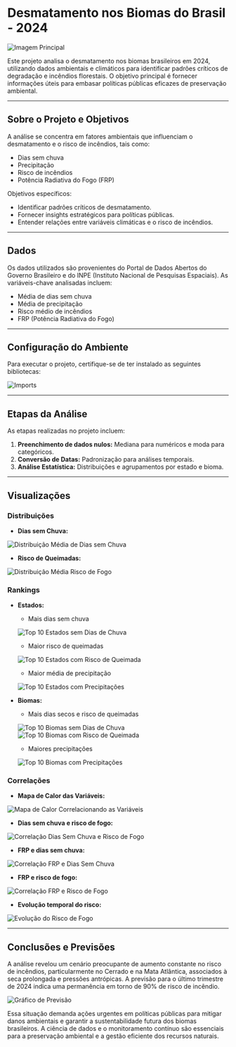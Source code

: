 # Desmatamento nos Biomas do Brasil - 2024

![Imagem Principal](https://github.com/user-attachments/assets/f3055cd2-6541-4ab7-93e0-96fcc93d8e4b)

Este projeto analisa o desmatamento nos biomas brasileiros em 2024, utilizando dados ambientais e climáticos para identificar padrões críticos de degradação e incêndios florestais. O objetivo principal é fornecer informações úteis para embasar políticas públicas eficazes de preservação ambiental.

---

## Sobre o Projeto e Objetivos

A análise se concentra em fatores ambientais que influenciam o desmatamento e o risco de incêndios, tais como:

- Dias sem chuva
- Precipitação
- Risco de incêndios
- Potência Radiativa do Fogo (FRP)

Objetivos específicos:

- Identificar padrões críticos de desmatamento.
- Fornecer insights estratégicos para políticas públicas.
- Entender relações entre variáveis climáticas e o risco de incêndios.

---

## Dados

Os dados utilizados são provenientes do Portal de Dados Abertos do Governo Brasileiro e do INPE (Instituto Nacional de Pesquisas Espaciais). As variáveis-chave analisadas incluem:

- Média de dias sem chuva
- Média de precipitação
- Risco médio de incêndios
- FRP (Potência Radiativa do Fogo)

---

## Configuração do Ambiente

Para executar o projeto, certifique-se de ter instalado as seguintes bibliotecas:

![Imports](https://github.com/user-attachments/assets/513bd634-ae9b-4cf2-a88b-e4026399a4ae)

---

## Etapas da Análise

As etapas realizadas no projeto incluem:

1. **Preenchimento de dados nulos:** Mediana para numéricos e moda para categóricos.
2. **Conversão de Datas:** Padronização para análises temporais.
3. **Análise Estatística:** Distribuições e agrupamentos por estado e bioma.

---

## Visualizações

### Distribuições

- **Dias sem Chuva:**

![Distribuição Média de Dias sem Chuva](https://github.com/user-attachments/assets/536f003c-bf3e-485e-a80b-fa492ca03e8b)

- **Risco de Queimadas:**

![Distribuição Média Risco de Fogo](https://github.com/user-attachments/assets/9dc5f922-ddf8-41df-a874-aead927bfaf9)

### Rankings

- **Estados:**
  - Mais dias sem chuva
  
  ![Top 10 Estados sem Dias de Chuva](https://github.com/user-attachments/assets/a4f5ee8f-3d76-4c62-9038-4e42e19ff3a1)

  - Maior risco de queimadas
  
  ![Top 10 Estados com Risco de Queimada](https://github.com/user-attachments/assets/3a5ba00a-2e53-44f7-8a4f-cd4ac2bdde8e)

  - Maior média de precipitação
  
  ![Top 10 Estados com Precipitações](https://github.com/user-attachments/assets/b0b48583-4704-41f7-a8eb-20fbc0147d8d)

- **Biomas:**
  - Mais dias secos e risco de queimadas
  
  ![Top 10 Biomas sem Dias de Chuva](https://github.com/user-attachments/assets/8bfa79ad-32e0-483d-b66b-bbd324849362)
  ![Top 10 Biomas com Risco de Queimada](https://github.com/user-attachments/assets/8c252fad-446a-4ebc-ac50-81e8c3df972a)

  - Maiores precipitações
  
  ![Top 10 Biomas com Precipitações](https://github.com/user-attachments/assets/5a71fab6-9ba4-4c2f-875a-66e3efc66313)

### Correlações

- **Mapa de Calor das Variáveis:**

![Mapa de Calor Correlacionando as Variáveis](https://github.com/user-attachments/assets/d49f73c2-0bc5-4fda-ad4a-2e5e9d799e4b)

- **Dias sem chuva e risco de fogo:**

![Correlação Dias Sem Chuva e Risco de Fogo](https://github.com/user-attachments/assets/0643560e-e781-4419-8848-41b93502b437)

- **FRP e dias sem chuva:**

![Correlação FRP e Dias Sem Chuva](https://github.com/user-attachments/assets/4d4c89e3-67ec-4286-ba27-0ba76645d4a5)

- **FRP e risco de fogo:**

![Correlação FRP e Risco de Fogo](https://github.com/user-attachments/assets/abce27bf-eab4-4d61-be9b-963d43ed6d4f)

- **Evolução temporal do risco:**

![Evolução do Risco de Fogo](https://github.com/user-attachments/assets/1c803176-681d-4a83-9d27-512af5d0635a)

---

## Conclusões e Previsões

A análise revelou um cenário preocupante de aumento constante no risco de incêndios, particularmente no Cerrado e na Mata Atlântica, associados à seca prolongada e pressões antrópicas. A previsão para o último trimestre de 2024 indica uma permanência em torno de 90% de risco de incêndio.

![Gráfico de Previsão](https://github.com/user-attachments/assets/8b96bdbe-82c4-4044-8b88-6adacae328d8)

Essa situação demanda ações urgentes em políticas públicas para mitigar danos ambientais e garantir a sustentabilidade futura dos biomas brasileiros. A ciência de dados e o monitoramento contínuo são essenciais para a preservação ambiental e a gestão eficiente dos recursos naturais.
```

